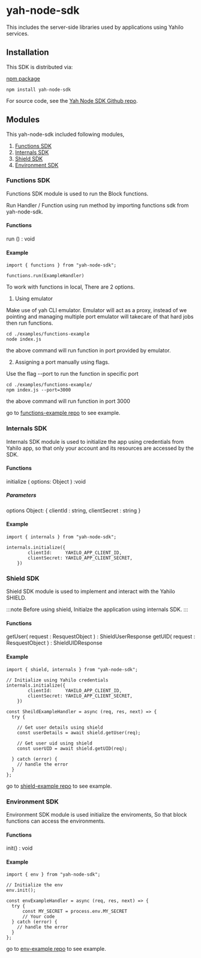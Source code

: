 # yah-node-sdk

This includes the server-side libraries used by applications using Yahilo services.

## Installation

This SDK is distributed via:

[npm package](https://www.npmjs.com/package/yah-node-sdk)

```
npm install yah-node-sdk
```

For source code, see the [Yah Node SDK Github repo](https://github.com/yahilo/yah-node-sdk/tree/main).

## Modules

This yah-node-sdk included following modules,

1. [Functions SDK](#functions-sdk)
2. [Internals SDK](#internals-sdk)
3. [Shield SDK](#shield-sdk)
4. [Environment SDK](#environment-sdk)

### Functions SDK

Functions SDK module is used to run the Block functions.

Run Handler / Function using run method by importing functions sdk from yah-node-sdk.

#### Functions

run () : void

#### Example

```
import { functions } from "yah-node-sdk";

functions.run(ExampleHandler)
```

To work with functions in local, There are 2 options.

1. Using emulator

Make use of yah CLI emulator. Emulator will act as a proxy, instead of we pointing and managing multiple port emulator will takecare of that hard jobs
then run functions.

```
cd ./examples/functions-example
node index.js
```

the above command will run function in port provided by emulator.

2. Assigning a port manually using flags.

Use the flag --port to run the function in specific port

```
cd ./examples/functions-example/
npm index.js --port=3000
```

the above command will run function in port 3000

go to [functions-example repo](https://github.com/yahilo/yah-node-sdk/tree/main/examples/functions-example) to see example.

### Internals SDK

Internals SDK module is used to initialize the app using credentials from Yahilo app, so that only your account and its resources are accessed by the SDK.

#### Functions

initialize ( options: Object ) :void

##### Parameters

options Object: { clientId : string, clientSecret : string }

#### Example

```
import { internals } from "yah-node-sdk";

internals.initialize({
		clientId:     YAHILO_APP_CLIENT_ID,
		clientSecret: YAHILO_APP_CLIENT_SECRET,
	})
```

### Shield SDK

Shield SDK module is used to implement and interact with the Yahilo SHIELD.

:::note
Before using shield, Initialze the application using internals SDK.
:::

#### Functions

getUser( request : ResquestObject ) : ShieldUserResponse
getUID( request : ResquestObject ) : ShieldUIDResponse

#### Example

```
import { shield, internals } from "yah-node-sdk";

// Initialize using Yahilo credentials
internals.initialize({
		clientId:     YAHILO_APP_CLIENT_ID,
		clientSecret: YAHILO_APP_CLIENT_SECRET,
	})

const SheildExampleHandler = async (req, res, next) => {
  try {

    // Get user details using shield
    const userDetails = await shield.getUser(req);

    // Get user uid using shield
    const userUID = await shield.getUID(req);

  } catch (error) {
    // handle the error
  }
};
```

go to [shield-example repo](https://github.com/yahilo/yah-node-sdk/tree/main/examples/shield-example) to see example.

### Environment SDK

Environment SDK module is used initialize the enviroments, So that block functions can access the environments.

#### Functions

init() : void

#### Example

```
import { env } from "yah-node-sdk";

// Initialize the env
env.init();

const envExampleHandler = async (req, res, next) => {
  try {
      const MY_SECRET = process.env.MY_SECRET
      // Your code
  } catch (error) {
    // handle the error
  }
};
```

go to [env-example repo](https://github.com/yahilo/yah-node-sdk/tree/main/examples/env-example) to see example.
